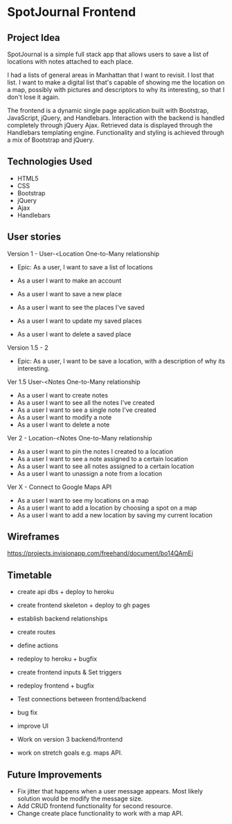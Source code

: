 # SpotJournal Frontend

## Project Idea

SpotJournal is a simple full stack app that allows users to save a list of locations with notes attached to each place.

I had a lists of general areas in Manhattan that I want to revisit. I lost that list. I want to make a digital list that's capable of showing me the location on a map, possibly with pictures and descriptors to why its interesting, so that I don't lose it again.

The frontend is a dynamic single page application built with Bootstrap, JavaScript, jQuery, and Handlebars. Interaction with the backend is handled completely through jQuery Ajax. Retrieved data is displayed through the Handlebars templating engine. Functionality and styling is achieved through a mix of Bootstrap and jQuery.

## Technologies Used

- HTML5
- CSS
- Bootstrap
- jQuery
- Ajax
- Handlebars


## User stories

Version 1 - User-<Location One-to-Many relationship
- Epic: As a user, I want to save a list of locations

- As a user I want to make an account
- As a user I want to save a new place
- As a user I want to see the places I've saved
- As a user I want to update my saved places
- As a user I want to delete a saved place


Version 1.5 - 2
- Epic: As a user, I want to be save a location, with a description of why its interesting.

Ver 1.5 User-<Notes One-to-Many relationship
- As a user I want to create notes
- As a user I want to see all the notes I've created
- As a user I want to see a single note I've created
- As a user I want to modify a note
- As a user I want to delete a note

Ver 2 - Location-<Notes One-to-Many relationship 
- As a user I want to pin the notes I created to a location
- As a user I want to see a note assigned to a certain location
- As a user I want to see all notes assigned to a certain location
- As a user I want to unassign a note from a location

Ver X - Connect to Google Maps API
- As a user I want to see my locations on a map
- As a user I want to add a location by choosing a spot on a map
- As a user I want to add a new location by saving my current location

## Wireframes

https://projects.invisionapp.com/freehand/document/bo14QAmEi


## Timetable

- create api dbs + deploy to heroku
- create frontend skeleton + deploy to gh pages

- establish backend relationships
- create routes
- define actions
- redeploy to heroku + bugfix

- create frontend inputs & Set triggers
- redeploy frontend + bugfix

- Test connections between frontend/backend
- bug fix
- improve UI

- Work on version 3 backend/frontend
- work on stretch goals e.g. maps API.

## Future Improvements

- Fix jitter that happens when a user message appears. Most likely solution would be modify the message size.
- Add CRUD frontend functionality for second resource.
- Change create place functionality to work with a map API.
